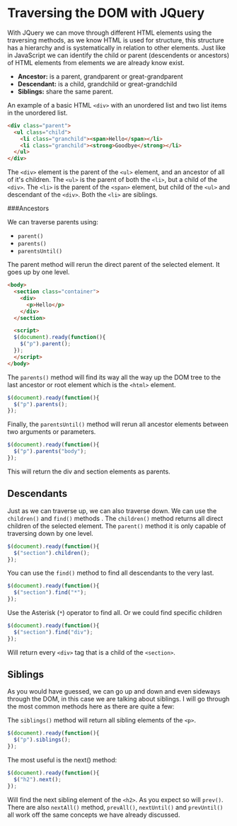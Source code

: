 # Traversing the DOM with JQuery

With JQuery we can move through different HTML elements using the traversing
methods, as we know HTML is used for structure, this structure has a hierarchy
and is systematically in relation to other elements. Just like in JavaScript we
can identify the child or parent (descendents or ancestors) of HTML elements
from elements we are already know exist.

* **Ancestor:** is a parent, grandparent or great-grandparent
* **Descendant:** is a child, grandchild or great-grandchild
* **Siblings:** share the same parent.

An example of a basic HTML `<div>` with an unordered list and two list items in
the unordered list.

```html
<div class="parent">
  <ul class="child">
    <li class="granchild"><span>Hello</span></li>
    <li class="granchild"><strong>Goodbye</strong></li>
  </ul>
</div>
```

The `<div>` element is the parent of the `<ul>` element, and an ancestor of all
of it's children. The `<ul>` is the parent of both the `<li>`, but a child of
the `<div>`. The `<li>` is the parent of the `<span>` element, but child of the
`<ul>` and descendant of the `<div>`. Both the `<li>` are siblings.

###Ancestors

We can traverse parents using:

* `parent()`
* `parents()`
* `parentsUntil()`

The parent method will rerun the direct parent of the selected element. It goes
up by one level.

```html
<body>
  <section class="container">
    <div>
      <p>Hello</p>
    </div>
  </section>

  <script>
  $(document).ready(function(){
    $("p").parent();
  });
  </script>
</body>
```

The `parents()` method will find its way all the way up the DOM tree to the last
ancestor or root element which is the `<html>` element.

```javascript
$(document).ready(function(){
  $("p").parents();
});
```

Finally, the `parentsUntil()` method will rerun all ancestor elements between
two arguments or parameters.

```javascript
$(document).ready(function(){
  $("p").parents("body");
});
```

This will return the div and section elements as parents.


## Descendants

Just as we can traverse up, we can also traverse down. We can use the
`children()` and `find()` methods . The `children()` method returns all direct
children of the selected element. The `parent()` method it is only capable of
traversing down by one level.

```javascript
$(document).ready(function(){
  $("section").children();
});
```

You can use the `find()` method to find all descendants to the very last.

```javascript
$(document).ready(function(){
  $("section").find("*");
});
```

Use the Asterisk (`*`) operator to find all. Or we could find specific children

```javascript
$(document).ready(function(){
  $("section").find("div");
});
```

Will return every `<div>` tag that is a child of the `<section>`.

## Siblings

As you would have guessed, we can go up and down and even sideways through the
DOM, in this case we are talking about siblings. I will go through the most
common methods here as there are quite a few:

The `siblings()` method will return all sibling elements of the `<p>`.

```javascript
$(document).ready(function(){
  $("p").siblings();
});
```

The most useful is the next() method:

```javascript
$(document).ready(function(){
  $("h2").next();
});
```

Will find the next sibling element of the `<h2>`. As you expect so will `prev()`.
There are also `nextAll()` method, `prevAll()`, `nextUntil()` and `prevUntil()`​
all work off the same concepts we have already discussed.
